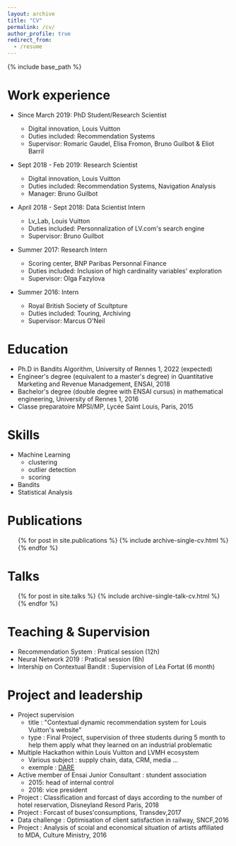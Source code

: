 ```yaml
---
layout: archive
title: "CV"
permalink: /cv/
author_profile: true
redirect_from:
  - /resume
---
```


{% include base_path %}

Work experience
======
* Since March 2019: PhD Student/Research Scientist  
  * Digital innovation, Louis Vuitton
  * Duties included: Recommendation Systems
  * Supervisor: Romaric Gaudel, Elisa Fromon, Bruno Guilbot & Eliot Barril

* Sept 2018 - Feb 2019: Research Scientist  
  * Digital innovation, Louis Vuitton
  * Duties included: Recommendation Systems, Navigation Analysis
  * Manager: Bruno Guilbot
 
* April 2018 - Sept 2018: Data Scientist Intern
  * Lv_Lab, Louis Vuitton 
  * Duties included: Personnalization of LV.com's search engine 
  * Supervisor: Bruno Guilbot

* Summer 2017: Research Intern
  * Scoring center, BNP Paribas Personnal Finance
  * Duties included: Inclusion of high cardinality variables' exploration
  * Supervisor: Olga Fazylova

* Summer 2016: Intern
  * Royal British Society of Scultpture
  * Duties included: Touring, Archiving
  * Supervisor: Marcus O'Neil

Education
======
* Ph.D in Bandits Algorithm, University of Rennes 1, 2022 (expected)
* Engineer's degree (equivalent to a master's degree) in Quantitative Marketing and Revenue Manadgement, ENSAI, 2018
* Bachelor's degree (double degree with ENSAI cursus) in mathematical engineering, University of Rennes 1, 2016
* Classe preparatoire MPSI/MP, Lycée Saint Louis, Paris, 2015

Skills
======
* Machine Learning
  * clustering
  * outlier detection
  * scoring
* Bandits 
* Statistical Analysis

Publications
======
  <ul>{% for post in site.publications %}
    {% include archive-single-cv.html %}
  {% endfor %}</ul>
  
Talks
======
  <ul>{% for post in site.talks %}
    {% include archive-single-talk-cv.html %}
  {% endfor %}</ul>
  
Teaching & Supervision
======
 * Recommendation System  : Pratical session (12h)
 * Neural Network 2019 : Pratical session  (6h) 
 * Intership on Contextual Bandit : Supervision of Léa Fortat (6 month) 


Project and leadership
======
* Project supervision 
  * title : "Contextual dynamic recommendation system for Louis Vuitton's website"
  * type : Final Project, supervision of three students during 5 month to help them apply what they learned on an industrial problematic
* Multiple Hackathon within Louis Vuitton and LVMH ecosystem 
  * Various subject : supply chain, data, CRM, media ... 
  * exemple : [DARE](https://www.lvmh.fr/groupe/engagements/leadership-entrepreneuriat/dare-initiative-lvmh/)
* Active member of Ensai Junior Consultant : stundent association
  * 2015: head of internal control
  * 2016: vice president
* Project : Classification and forcast of days according to the number of hotel reservation, Disneyland Resord Paris, 2018
* Project : Forcast of buses'consumptions, Transdev,2017
* Data challenge : Optimisation of client satisfaction in railway, SNCF,2016
* Project : Analysis of scoial and economical situation of artists affiliated to MDA, Culture Ministry, 2016
